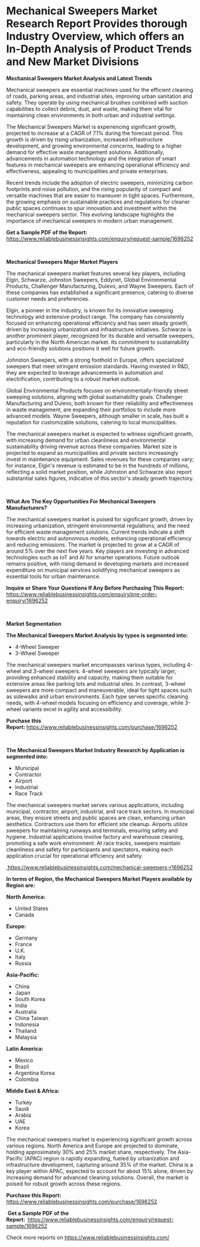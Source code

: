 <p><h1>Mechanical Sweepers Market Research Report Provides thorough Industry Overview, which offers an In-Depth Analysis of Product Trends and New Market Divisions</h1></p><p><strong>Mechanical Sweepers Market Analysis and Latest Trends</strong></p>
<p><p>Mechanical sweepers are essential machines used for the efficient cleaning of roads, parking areas, and industrial sites, improving urban sanitation and safety. They operate by using mechanical brushes combined with suction capabilities to collect debris, dust, and waste, making them vital for maintaining clean environments in both urban and industrial settings.</p><p>The Mechanical Sweepers Market is experiencing significant growth, projected to increase at a CAGR of 7.1% during the forecast period. This growth is driven by rising urbanization, increased infrastructure development, and growing environmental concerns, leading to a higher demand for effective waste management solutions. Additionally, advancements in automation technology and the integration of smart features in mechanical sweepers are enhancing operational efficiency and effectiveness, appealing to municipalities and private enterprises. </p><p>Recent trends include the adoption of electric sweepers, minimizing carbon footprints and noise pollution, and the rising popularity of compact and versatile machines that are easier to maneuver in tight spaces. Furthermore, the growing emphasis on sustainable practices and regulations for cleaner public spaces continues to spur innovation and investment within the mechanical sweepers sector. This evolving landscape highlights the importance of mechanical sweepers in modern urban management.</p></p>
<p><strong>Get a Sample PDF of the Report:&nbsp;</strong> <a href="https://www.reliablebusinessinsights.com/enquiry/request-sample/1696252?utm_campaign=1106&utm_medium=2&utm_source=Github&utm_content=ia&utm_term=08012025&utm_id=mechanical-sweepers">https://www.reliablebusinessinsights.com/enquiry/request-sample/1696252</a></p>
<p>&nbsp;</p>
<p><strong>Mechanical Sweepers Major Market Players</strong></p>
<p><p>The mechanical sweepers market features several key players, including Elgin, Schwarze, Johnston Sweepers, Eddynet, Global Environmental Products, Challenger Manufacturing, Dulevo, and Wayne Sweepers. Each of these companies has established a significant presence, catering to diverse customer needs and preferences.</p><p>Elgin, a pioneer in the industry, is known for its innovative sweeping technology and extensive product range. The company has consistently focused on enhancing operational efficiency and has seen steady growth, driven by increasing urbanization and infrastructure initiatives. Schwarze is another prominent player, recognized for its durable and versatile sweepers, particularly in the North American market. Its commitment to sustainability and eco-friendly solutions positions it well for future growth.</p><p>Johnston Sweepers, with a strong foothold in Europe, offers specialized sweepers that meet stringent emission standards. Having invested in R&D, they are expected to leverage advancements in automation and electrification, contributing to a robust market outlook.</p><p>Global Environmental Products focuses on environmentally-friendly street sweeping solutions, aligning with global sustainability goals. Challenger Manufacturing and Dulevo, both known for their reliability and effectiveness in waste management, are expanding their portfolios to include more advanced models. Wayne Sweepers, although smaller in scale, has built a reputation for customizable solutions, catering to local municipalities.</p><p>The mechanical sweepers market is expected to witness significant growth, with increasing demand for urban cleanliness and environmental sustainability driving revenue across these companies. Market size is projected to expand as municipalities and private sectors increasingly invest in maintenance equipment. Sales revenues for these companies vary; for instance, Elgin's revenue is estimated to be in the hundreds of millions, reflecting a solid market position, while Johnston and Schwarze also report substantial sales figures, indicative of this sector's steady growth trajectory.</p></p>
<p>&nbsp;</p>
<p><strong>What Are The Key Opportunities For Mechanical Sweepers Manufacturers?</strong></p>
<p><p>The mechanical sweepers market is poised for significant growth, driven by increasing urbanization, stringent environmental regulations, and the need for efficient waste management solutions. Current trends indicate a shift towards electric and autonomous models, enhancing operational efficiency and reducing emissions. The market is projected to grow at a CAGR of around 5% over the next five years. Key players are investing in advanced technologies such as IoT and AI for smarter operations. Future outlook remains positive, with rising demand in developing markets and increased expenditure on municipal services solidifying mechanical sweepers as essential tools for urban maintenance.</p></p>
<p><strong>Inquire or Share Your Questions If Any Before Purchasing This Report:</strong> <a href="https://www.reliablebusinessinsights.com/enquiry/pre-order-enquiry/1696252?utm_campaign=1106&utm_medium=2&utm_source=Github&utm_content=ia&utm_term=08012025&utm_id=mechanical-sweepers">https://www.reliablebusinessinsights.com/enquiry/pre-order-enquiry/1696252</a></p>
<p>&nbsp;</p>
<p><strong>Market Segmentation</strong></p>
<p><strong>The Mechanical Sweepers Market Analysis by types is segmented into:</strong></p>
<p><ul><li>4-Wheel Sweeper</li><li>3-Wheel Sweeper</li></ul></p>
<p><p>The mechanical sweepers market encompasses various types, including 4-wheel and 3-wheel sweepers. 4-wheel sweepers are typically larger, providing enhanced stability and capacity, making them suitable for extensive areas like parking lots and industrial sites. In contrast, 3-wheel sweepers are more compact and maneuverable, ideal for tight spaces such as sidewalks and urban environments. Each type serves specific cleaning needs, with 4-wheel models focusing on efficiency and coverage, while 3-wheel variants excel in agility and accessibility.</p></p>
<p><strong>Purchase this Report:&nbsp;</strong><a href="https://www.reliablebusinessinsights.com/purchase/1696252?utm_campaign=1106&utm_medium=2&utm_source=Github&utm_content=ia&utm_term=08012025&utm_id=mechanical-sweepers">https://www.reliablebusinessinsights.com/purchase/1696252</a></p>
<p>&nbsp;</p>
<p><strong>The Mechanical Sweepers Market Industry Research by Application is segmented into:</strong></p>
<p><ul><li>Municipal</li><li>Contractor</li><li>Airport</li><li>Industrial</li><li>Race Track</li></ul></p>
<p><p>The mechanical sweepers market serves various applications, including municipal, contractor, airport, industrial, and race track sectors. In municipal areas, they ensure streets and public spaces are clean, enhancing urban aesthetics. Contractors use them for efficient site cleanup. Airports utilize sweepers for maintaining runways and terminals, ensuring safety and hygiene. Industrial applications involve factory and warehouse cleaning, promoting a safe work environment. At race tracks, sweepers maintain cleanliness and safety for participants and spectators, making each application crucial for operational efficiency and safety.</p></p>
<p><a href="https://www.reliablebusinessinsights.com/mechanical-sweepers-r1696252?utm_campaign=1106&utm_medium=2&utm_source=Github&utm_content=ia&utm_term=08012025&utm_id=mechanical-sweepers">&nbsp;https://www.reliablebusinessinsights.com/mechanical-sweepers-r1696252</a></p>
<p><strong>In terms of Region, the Mechanical Sweepers Market Players available by Region are:</strong></p>
<p>
    <p> <strong> North America: </strong>
        <ul>
            <li>United States</li>
            <li>Canada</li>
        </ul>
        </p> 
    <p> <strong> Europe: </strong>
        <ul>
            <li>Germany</li>
            <li>France</li>
            <li>U.K.</li>
            <li>Italy</li>
            <li>Russia</li>
        </ul>
        </p> 
    <p> <strong> Asia-Pacific: </strong>
        <ul>
            <li>China</li>
            <li>Japan</li>
            <li>South Korea</li>
            <li>India</li>
            <li>Australia</li>
            <li>China Taiwan</li>
            <li>Indonesia</li>
            <li>Thailand</li>
            <li>Malaysia</li>
        </ul>
        </p> 
    <p> <strong> Latin America: </strong>
        <ul>
            <li>Mexico</li>
            <li>Brazil</li>
            <li>Argentina Korea</li>
            <li>Colombia</li>
        </ul>
        </p> 
    <p> <strong> Middle East & Africa: </strong>
        <ul>
            <li>Turkey</li>
            <li>Saudi</li>
            <li>Arabia</li>
            <li>UAE</li>
            <li>Korea</li>
        </ul>
    </p>
    </p>
<p><p>The mechanical sweepers market is experiencing significant growth across various regions. North America and Europe are projected to dominate, holding approximately 30% and 25% market share, respectively. The Asia-Pacific (APAC) region is rapidly expanding, fueled by urbanization and infrastructure development, capturing around 35% of the market. China is a key player within APAC, expected to account for about 15% alone, driven by increasing demand for advanced cleaning solutions. Overall, the market is poised for robust growth across these regions.</p></p>
<p><strong>Purchase this Report: </strong><a href="https://www.reliablebusinessinsights.com/purchase/1696252?utm_campaign=1106&utm_medium=2&utm_source=Github&utm_content=ia&utm_term=08012025&utm_id=mechanical-sweepers">https://www.reliablebusinessinsights.com/purchase/1696252</a></p>
<p>&nbsp;<strong>Get a Sample PDF of the Report:&nbsp;&nbsp;</strong><a href="https://www.reliablebusinessinsights.com/enquiry/request-sample/1696252?utm_campaign=1106&utm_medium=2&utm_source=Github&utm_content=ia&utm_term=08012025&utm_id=mechanical-sweepers">https://www.reliablebusinessinsights.com/enquiry/request-sample/1696252</a></p>
<p><strong></strong></p>
<p>Check more reports on <a href="https://www.reliablebusinessinsights.com/?utm_campaign=1106&utm_medium=2&utm_source=Github&utm_content=ia&utm_term=08012025&utm_id=mechanical-sweepers">https://www.reliablebusinessinsights.com/</a></p>